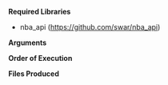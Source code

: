 **Required Libraries**
- nba_api (https://github.com/swar/nba_api)

**Arguments**

**Order of Execution**

**Files Produced**
